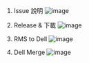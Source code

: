 1. Issue 說明
![image](https://user-images.githubusercontent.com/35731887/167364096-cfb6eced-2fa0-4696-b567-2c5b42b1898d.png)


2. Release & 下載
![image](https://user-images.githubusercontent.com/35731887/167364113-d7881158-62f2-4725-8e2c-dd692f2277e1.png)


3. RMS to Dell
![image](https://user-images.githubusercontent.com/35731887/167364124-d43b544c-6828-4608-84d8-55ccd8e4f9cc.png)


4. Dell Merge
![image](https://user-images.githubusercontent.com/35731887/167364138-477586c1-d2a0-4993-af11-8027f1a2caab.png)
